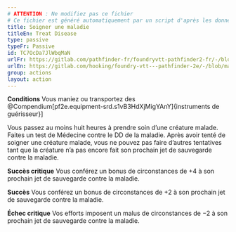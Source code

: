 ```yaml
---
# ATTENTION : Ne modifiez pas ce fichier
# Ce fichier est généré automatiquement par un script d'après les données du module Foundry VTT officiel et de sa traduction
title: Soigner une maladie
titleEn: Treat Disease
type: passive
typeFr: Passive
id: TC7OcDa7JlWbqMaN
urlFr: https://gitlab.com/pathfinder-fr/foundryvtt-pathfinder2-fr/-/blob/master/data/actions/TC7OcDa7JlWbqMaN.htm
urlEn: https://gitlab.com/hooking/foundry-vtt---pathfinder-2e/-/blob/master/packs/data/actions.db/treat-disease.json
group: actions
layout: action
---
```

**Conditions** Vous maniez ou transportez des @Compendium[pf2e.equipment-srd.s1vB3HdXjMigYAnY]{instruments de guérisseur}] 

Vous passez au moins huit heures à prendre soin d’une créature malade. Faites un test de Médecine contre le DD de la maladie. Après avoir tenté de soigner une créature malade, vous ne pouvez pas faire d’autres tentatives tant que la créature n’a pas encore fait son prochain jet de sauvegarde contre la maladie.

**Succès critique** Vous conférez un bonus de circonstances de +4 à son prochain jet de sauvegarde contre la maladie.

**Succès** Vous conférez un bonus de circonstances de +2 à son prochain jet de sauvegarde contre la maladie.

**Échec critique** Vos efforts imposent un malus de circonstances de −2 à son prochain jet de sauvegarde contre la maladie.


